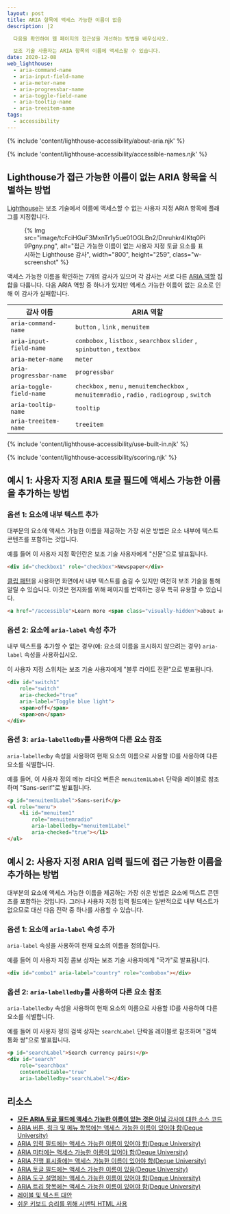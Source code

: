 ```yaml
---
layout: post
title: ARIA 항목에 액세스 가능한 이름이 없음
description: |2

  다음을 확인하여 웹 페이지의 접근성을 개선하는 방법을 배우십시오.

  보조 기술 사용자는 ARIA 항목의 이름에 액세스할 수 있습니다.
date: 2020-12-08
web_lighthouse:
  - aria-command-name
  - aria-input-field-name
  - aria-meter-name
  - aria-progressbar-name
  - aria-toggle-field-name
  - aria-tooltip-name
  - aria-treeitem-name
tags:
  - accessibility
---
```


{% include 'content/lighthouse-accessibility/about-aria.njk' %}

{% include 'content/lighthouse-accessibility/accessible-names.njk' %}

## Lighthouse가 접근 가능한 이름이 없는 ARIA 항목을 식별하는 방법

[Lighthouse](https://developers.google.com/web/tools/lighthouse/)는 보조 기술에서 이름에 액세스할 수 없는 사용자 지정 ARIA 항목에 플래그를 지정합니다.

<figure class="w-figure">{% Img src="image/tcFciHGuF3MxnTr1y5ue01OGLBn2/Dnruhkr4IKtq0Pi9Pgny.png", alt="접근 가능한 이름이 없는 사용자 지정 토글 요소를 표시하는 Lighthouse 감사", width="800", height="259", class="w-screenshot" %}</figure>

액세스 가능한 이름을 확인하는 7개의 감사가 있으며 각 감사는 서로 다른 [ARIA 역할](https://www.w3.org/TR/wai-aria-practices-1.1/#aria_ex) 집합을 다룹니다. 다음 ARIA 역할 중 하나가 있지만 액세스 가능한 이름이 없는 요소로 인해 이 감사가 실패합니다.

감사 이름 | ARIA 역할
--- | ---
`aria-command-name` | `button` , `link` , `menuitem`
`aria-input-field-name` | `combobox` , `listbox` , `searchbox` `slider` , `spinbutton` , `textbox`
`aria-meter-name` | `meter`
`aria-progressbar-name` | `progressbar`
`aria-toggle-field-name` | `checkbox` , `menu` , `menuitemcheckbox` , `menuitemradio` , `radio` , `radiogroup` , `switch`
`aria-tooltip-name` | `tooltip`
`aria-treeitem-name` | `treeitem`

{% include 'content/lighthouse-accessibility/use-built-in.njk' %}

{% include 'content/lighthouse-accessibility/scoring.njk' %}

## 예시 1: 사용자 지정 ARIA 토글 필드에 액세스 가능한 이름을 추가하는 방법

### 옵션 1: 요소에 내부 텍스트 추가

대부분의 요소에 액세스 가능한 이름을 제공하는 가장 쉬운 방법은 요소 내부에 텍스트 콘텐츠를 포함하는 것입니다.

예를 들어 이 사용자 지정 확인란은 보조 기술 사용자에게 "신문"으로 발표됩니다.

```html
<div id="checkbox1" role="checkbox">Newspaper</div>
```

[클립 패턴](https://www.a11yproject.com/posts/2013-01-11-how-to-hide-content/)을 사용하면 화면에서 내부 텍스트를 숨길 수 있지만 여전히 보조 기술을 통해 알릴 수 있습니다. 이것은 현지화를 위해 페이지를 번역하는 경우 특히 유용할 수 있습니다.

```html
<a href="/accessible">Learn more <span class="visually-hidden">about accessibility on web.dev</span></a>
```

### 옵션 2: 요소에 `aria-label` 속성 추가

내부 텍스트를 추가할 수 없는 경우(예: 요소의 이름을 표시하지 않으려는 경우) `aria-label` 속성을 사용하십시오.

이 사용자 지정 스위치는 보조 기술 사용자에게 "블루 라이트 전환"으로 발표됩니다.

```html
<div id="switch1"
    role="switch"
    aria-checked="true"
    aria-label="Toggle blue light">
    <span>off</span>
    <span>on</span>
</div>
```

### 옵션 3: `aria-labelledby`를 사용하여 다른 요소 참조

`aria-labelledby` 속성을 사용하여 현재 요소의 이름으로 사용할 ID를 사용하여 다른 요소를 식별합니다.

예를 들어, 이 사용자 정의 메뉴 라디오 버튼은 `menuitem1Label` 단락을 레이블로 참조하며 "Sans-serif"로 발표됩니다.

```html
<p id="menuitem1Label">Sans-serif</p>
<ul role="menu">
    <li id="menuitem1"
        role="menuitemradio"
        aria-labelledby="menuitem1Label"
        aria-checked="true"></li>
</ul>
```

## 예시 2: 사용자 지정 ARIA 입력 필드에 접근 가능한 이름을 추가하는 방법

대부분의 요소에 액세스 가능한 이름을 제공하는 가장 쉬운 방법은 요소에 텍스트 콘텐츠를 포함하는 것입니다. 그러나 사용자 지정 입력 필드에는 일반적으로 내부 텍스트가 없으므로 대신 다음 전략 중 하나를 사용할 수 있습니다.

### 옵션 1: 요소에 `aria-label` 속성 추가

`aria-label` 속성을 사용하여 현재 요소의 이름을 정의합니다.

예를 들어 이 사용자 지정 콤보 상자는 보조 기술 사용자에게 "국가"로 발표됩니다.

```html
<div id="combo1" aria-label="country" role="combobox"></div>
```

### 옵션 2: `aria-labelledby`를 사용하여 다른 요소 참조

`aria-labelledby` 속성을 사용하여 현재 요소의 이름으로 사용할 ID를 사용하여 다른 요소를 식별합니다.

예를 들어 이 사용자 정의 검색 상자는 `searchLabel` 단락을 레이블로 참조하며 "검색 통화 쌍"으로 발표됩니다.

```html
<p id="searchLabel">Search currency pairs:</p>
<div id="search"
    role="searchbox"
    contenteditable="true"
    aria-labelledby="searchLabel"></div>
```

## 리소스

- [**모든 ARIA 토글 필드에 액세스 가능한 이름이 있는 것은 아님** 감사에 대한 소스 코드](https://github.com/GoogleChrome/lighthouse/blob/master/lighthouse-core/audits/accessibility/aria-toggle-field-name.js)
- [ARIA 버튼, 링크 및 메뉴 항목에는 액세스 가능한 이름이 있어야 함(Deque University)](https://dequeuniversity.com/rules/axe/4.1/aria-command-name)
- [ARIA 입력 필드에는 액세스 가능한 이름이 있어야 함(Deque University)](https://dequeuniversity.com/rules/axe/4.1/aria-input-field-name)
- [ARIA 미터에는 액세스 가능한 이름이 있어야 함(Deque University)](https://dequeuniversity.com/rules/axe/4.1/aria-meter-name)
- [ARIA 진행 표시줄에는 액세스 가능한 이름이 있어야 함(Deque University)](https://dequeuniversity.com/rules/axe/4.1/aria-progressbar-name)
- [ARIA 토글 필드에는 액세스 가능한 이름이 있음(Deque University)](https://dequeuniversity.com/rules/axe/4.1/aria-toggle-field-label)
- [ARIA 도구 설명에는 액세스 가능한 이름이 있어야 함(Deque University)](https://dequeuniversity.com/rules/axe/4.1/aria-tooltip-name)
- [ARIA 트리 항목에는 액세스 가능한 이름이 있어야 함(Deque University)](https://dequeuniversity.com/rules/axe/4.1/aria-treeitem-name)
- [레이블 및 텍스트 대안](/labels-and-text-alternatives)
- [쉬운 키보드 승리를 위해 시맨틱 HTML 사용](/use-semantic-html)
